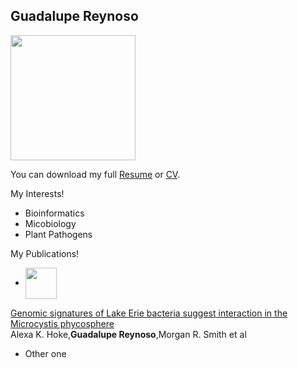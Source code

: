 ## Guadalupe Reynoso
<img src="https://imsd.apsc.vt.edu/content/imsd_apsc_vt_edu/en/About/Scholars/twelfth-cohort/jcr:content/content/adaptiveimage.transform/m-medium/image.png" width=200 align=center>

You can download my full [Resume](https://github.com/rnic92/temptest1/assets/resume) or [CV](https://github.com/rnic92/assets/cv).

My Interests!  
- Bioinformatics
- Micobiology
- Plant Pathogens


My Publications!  
  
- <img src="https://journals.plos.org/plosone/article/figure/image?size=inline&id=info:doi/10.1371/journal.pone.0257017.g003" width=50 align=center>  

[Genomic signatures of Lake Erie bacteria suggest interaction in the Microcystis phycosphere](https://journals.plos.org/plosone/article?id=10.1371/journal.pone.0257017)  
Alexa K. Hoke,__Guadalupe Reynoso__,Morgan R. Smith et al  
- Other one
